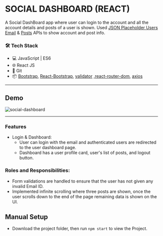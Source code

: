 # SOCIAL DASHBOARD (REACT)     

A Social DashBoard app where user can login to the account and all the account details and posts of a user is shown.
Used [JSON Placeholder Users Email](https://jsonplaceholder.typicode.com/users) & [Posts](https://jsonplaceholder.typicode.com/posts) APIs to show account and post info.

### 🛠️ Tech Stack

- 💻 JavaScript | ES6
- 🌐 React JS
- 🔧 Git 
- 📦 [Bootstrap](https://getbootstrap.com/), [React-Bootstrap](https://react-bootstrap.github.io/), [validator](https://github.com/validatorjs/validator.js) ,[react-router-dom](https://www.npmjs.com/package/react-router-dom), [axios](https://www.npmjs.com/package/axios)
---
## Demo

![social-dashboard](https://user-images.githubusercontent.com/93823982/143039460-81fccf41-f30a-4e14-81b2-3f3b5307f948.gif)

---
### Features

- Login & Dashboard:
  - User can login with the email and authenticated users are redirected to the user dashboard page.
  - Dashboard has a user profile card, user's list of posts, and logout button.

### Roles and Responsibilities:
  - Form validations are handled to ensure that the user has not given any invalid Email ID. 
  - Implemented infinite scrolling where three posts are shown, once the user scrolls down to the end of the page remaining data is shown on the UI.

## Manual Setup
- Download the project folder, then run `npm start` to view the Project.